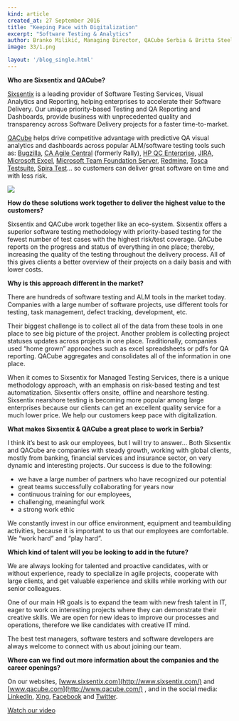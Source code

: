 ```yaml
---
kind: article
created_at: 27 September 2016
title: "Keeping Pace with Digitalization"
excerpt: "Software Testing & Analytics"
author: Branko Milikić, Managing Director, QACube Serbia & Britta Steele, Chief Marketing Officer, QACube
image: 33/1.png

layout: '/blog_single.html'
---
```


**Who are Sixsentix and QACube?**

[Sixsentix]() is a leading provider of Software Testing Services, Visual Analytics and Reporting, helping enterprises to accelerate their Software Delivery. Our unique priority-based Testing and QA Reporting and Dashboards, provide business with unprecedented quality and transparency across Software Delivery projects for a faster time-to-market. 

[QACube]() helps drive competitive advantage with predictive QA visual analytics and dashboards across popular ALM/software testing tools such as: [Bugzilla](https://www.bugzilla.org/), [CA Agile Central](http://www.ca.com/us/products/ca-agile-central.html) (formerly Rally), [HP QC Enterprise](http://www8.hp.com/rs/sr/software-solutions/quality-center-quality-management/), [JIRA](https://www.atlassian.com/software/jira), [Microsoft Excel](https://products.office.com/en-us/excel), [Microsoft Team Foundation Server](https://www.visualstudio.com/en-us/products/tfs-overview-vs.aspx), [Redmine](http://www.redmine.org/), [Tosca Testsuite](http://www.tricentis.com/tricentis-tosca-testsuite/), [Spira Test](https://www.inflectra.com/SpiraTest/)... so customers can deliver great software on time and with less risk. 

![](../33/2.jpg)

**How do these solutions work together to deliver the highest value to the customers?**


Sixsentix and QACube work together like an eco-system. Sixsentix offers a superior software testing methodology with priority-based testing for the fewest number of test cases with the highest risk/test coverage.  QACube reports on the progress and status of everything in one place; thereby, increasing the quality of the testing throughout the delivery process. All of this gives clients a better overview of their projects on a daily basis and with lower costs. 

**Why is this approach different in the market?**

There are hundreds of software testing and ALM tools in the market today. Companies with a large number of software projects, use different tools for testing, task management, defect tracking, development, etc. 

Their biggest challenge is to collect all of the data from these tools in one place to see big picture of the project. Another problem is collecting project statuses updates across projects in one place. Traditionally, companies used “home grown” approaches such as excel spreadsheets or pdfs for QA reporting. QACube aggregates and consolidates all of the information in one place.

When it comes to Sixsentix for Managed Testing Services, there is a unique methodology approach, with an emphasis on risk-based testing and test automatization. Sixsentix offers onsite, offline and nearshore testing. Sixsentix nearshore testing is becoming more popular among large enterprises because our clients can get an excellent quality service for a much lower price.  We help our customers keep pace with digitalization.

**What makes Sixsentix & QACube a great place to work in Serbia?**

I think it’s best to ask our employees, but I will try to answer... Both Sixsentix and QACube are companies with steady growth, working with global clients, mostly from banking, financial services and insurance sector, on very dynamic and interesting projects. Our success is due to the following:

<ul>
	<li>we have a large number of partners who have recognized our potential</li>
 	<li>great teams successfully collaborating for years now</li>
 	<li> continuous training for our employees,</li>
 	<li>challenging, meaningful work</li>
 	<li>a strong work ethic</li>
</ul>
 

We constantly invest in our office environment, equipment and teambuilding activities, because it is important to us that our employees are comfortable.  We “work hard” and “play hard”.  

**Which kind of talent will you be looking to add in the future?**

We are always looking for talented and proactive candidates, with or without experience, ready to specialize in agile projects, cooperate with large clients, and get valuable experience and skills while working with our senior colleagues. 

One of our main HR goals is to expand the team with new fresh talent in IT, eager to work on interesting projects where they can demonstrate their creative skills. We are open for new ideas to improve our processes and operations, therefore we like candidates with creative IT mind. 

The best test managers, software testers and software developers are always welcome to connect with us about joining our team. 

**Where can we find out more information about the companies and the career openings?**

On our websites, [www.sixsentix.com](http://www.sixsentix.com/) and [www.qacube.com](http://www.qacube.com/) , and in the social media:
[LinkedIn](https://www.linkedin.com/company/qacube/), [Xing](https://www.xing.com/companies/qacube), [Facebook](https://www.facebook.com/qacube) and [Twitter](https://twitter.com/QACube). 

[Watch our video](https://www.youtube.com/watch?v=_KQ2epcxawQ&feature=youtu.be) 
